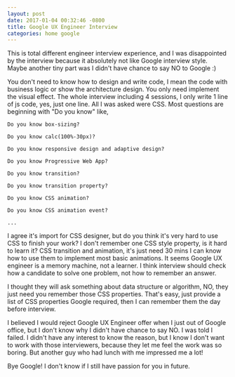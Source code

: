 ```yaml
---
layout: post
date: 2017-01-04 00:32:46 -0800
title: Google UX Engineer Interview
categories: home google
---
```


This is total different engineer interview experience, and I was disappointed by the interview because it absolutely not like Google interview style. Maybe another tiny part was I didn't have chance to say NO to Google :)

You don't need to know how to design and write code, I mean the code with business logic or show the architecture design. You only need implement the visual effect. The whole interview including 4 sessions, I only write 1 line of js code, yes, just one line. All I was asked were CSS. Most questions are beginning with "Do you know" like,

```
Do you know box-sizing?

Do you know calc(100%-30px)?

Do you know responsive design and adaptive design?

Do you know Progressive Web App?

Do you know transition?

Do you know transition property?

Do you know CSS animation?

Do you know CSS animation event?

...

```

I agree it's import for CSS designer, but do you think it's very hard to use CSS to finish your work? I don't remember one CSS style property, is it hard to learn it? CSS transition and animation, it's just need 30 mins I can know how to use them to implement most basic animations. It seems Google UX engineer is a memory machine, not a learner. I think interview should check how a candidate to solve one problem, not how to remember an answer.

I thought they will ask something about data structure or algorithm, NO, they just need you remember those CSS properties. That's easy, just provide a list of CSS properties Google required, then I can remember them the day before interview.

I believed I would reject Google UX Engineer offer when I just out of Google office, but I don't know why I didn't have chance to say NO. I was told I failed. I didn't have any interest to know the reason, but I know I don't want to work with those interviewers, because they let me feel the work was so boring. But another guy who had lunch with me impressed me a lot!

Bye Google! I don't know if I still have passion for you in future.
